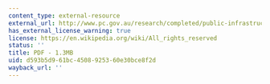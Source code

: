 ```yaml
---
content_type: external-resource
external_url: http://www.pc.gov.au/research/completed/public-infrastructure-financing/public-infrastructure-financing.pdf
has_external_license_warning: true
license: https://en.wikipedia.org/wiki/All_rights_reserved
status: ''
title: PDF - 1.3MB
uid: d593b5d9-61bc-4508-9253-60e30bce8f2d
wayback_url: ''
---
```

